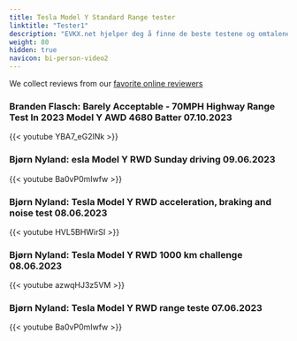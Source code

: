 ```yaml
---
title: Tesla Model Y Standard Range tester
linktitle: "Tester1"
description: "EVKX.net hjelper deg å finne de beste testene og omtalene av denne modellen. "
weight: 80
hidden: true
navicon: bi-person-video2
---
```

We collect reviews from our [favorite online reviewers](/guides/evreviewers/)

### Branden Flasch: Barely Acceptable - 70MPH Highway Range Test In 2023 Model Y AWD 4680 Batter 07.10.2023

{{< youtube YBA7_eG2lNk >}}

### Bjørn Nyland: esla Model Y RWD Sunday driving 09.06.2023

{{< youtube Ba0vP0mIwfw >}}

### Bjørn Nyland: Tesla Model Y RWD acceleration, braking and noise test 08.06.2023

{{< youtube HVL5BHWirSI >}}

### Bjørn Nyland: Tesla Model Y RWD 1000 km challenge 08.06.2023

{{< youtube azwqHJ3z5VM >}}

### Bjørn Nyland: Tesla Model Y RWD range teste 07.06.2023

{{< youtube Ba0vP0mIwfw >}}

